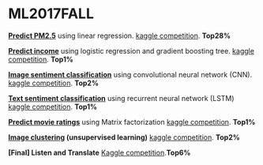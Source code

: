 # ML2017FALL

**[Predict PM2.5](https://github.com/thtang/ML2017FALL/tree/master/hw1)** using linear regression. 
[kaggle competition](https://www.kaggle.com/c/ml-2017fall-hw1). **Top28%**

**[Predict income](https://github.com/thtang/ML2017FALL/tree/master/hw2)** using logistic regression and gradient boosting tree.
[kaggle competition](https://www.kaggle.com/c/ml-2017fall-hw2). **Top1%**

**[Image sentiment classification](https://github.com/thtang/ML2017FALL/tree/master/hw3)** using convolutional neural network (CNN).
[kaggle competition](https://www.kaggle.com/c/ml-2017fall-hw3). **Top2%**

**[Text sentiment classification](https://github.com/thtang/ML2017FALL/tree/master/hw4)** using recurrent neural network (LSTM)
[kaggle competition](https://www.kaggle.com/c/ml-2017fall-hw4). **Top1%**

**[Predict movie ratings](https://github.com/thtang/ML2017FALL/tree/master/hw5)** using Matrix factorization
[kaggle competition](https://www.kaggle.com/c/ml2017-fall-hw5). **Top1%**

**[Image clustering](https://github.com/thtang/ML2017FALL/tree/master/hw6) (unsupervised learning)**
[kaggle competition](https://www.kaggle.com/c/ml2017fall-hw6). **Top2%**

**[Final] Listen and Translate** [Kaggle competition](https://www.kaggle.com/c/ml2017fallfinaltaiwanese/).**Top6%**
